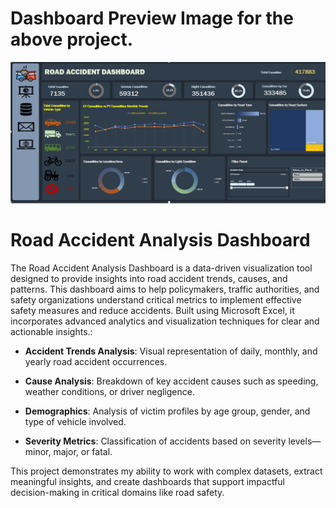 # Dashboard Preview Image for the above project.


<img width="1199" alt="Dashboard Image" src="https://github.com/mohdmoosa03/Data-Analysis-Dashboard-in-Excel/blob/master/Road%20Accident%20Analysis%20Dashboard/IMAGE.png">

# **Road Accident Analysis Dashboard**

The Road Accident Analysis Dashboard is a data-driven visualization tool designed to provide insights into road accident trends, causes, and patterns. This dashboard aims to help policymakers, traffic authorities, and safety organizations understand critical metrics to implement effective safety measures and reduce accidents. Built using Microsoft Excel, it incorporates advanced analytics and visualization techniques for clear and actionable insights.:

- **Accident Trends Analysis**: Visual representation of daily, monthly, and yearly road accident occurrences.

- **Cause Analysis**: Breakdown of key accident causes such as speeding, weather conditions, or driver negligence.

- **Demographics**: Analysis of victim profiles by age group, gender, and type of vehicle involved.

- **Severity Metrics**: Classification of accidents based on severity levels—minor, major, or fatal.

This project demonstrates my ability to work with complex datasets, extract meaningful insights, and create dashboards that support impactful decision-making in critical domains like road safety.
